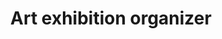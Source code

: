 ---
layout: "../../layouts/ProjectsLayout.astro"
title: Art exhibition organizer
image: /imgs/art.webp
transition_image: art_img
transition_title: art_ttl
description: Clustering paintings and their metadata create an 'interesting' exposition
github: https://github.com/alvarolarraya/ArtClustering
cardNumber: 6
aiRelated: true
hasDedicatedPage: false
---